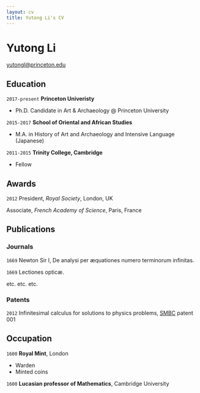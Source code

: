 ```yaml
---
layout: cv
title: Yutong Li's CV
---
```

# Yutong Li

<div id="webaddress">
<a href="yutongl@princeton.edu">yutongl@princeton.edu</a>
<!-- | <a href="http://en.wikipedia.org/wiki/Isaac_Newton">My wikipedia page</a> -->
</div>

## Education

`2017-present`
__Princeton Univeristy__
- Ph.D. Candidate in Art & Archaeology @ Princeton University

`2015-2017`
__School of Oriental and African Studies__
- M.A. in History of Art and Archaeology and Intensive Language (Japanese)

`2011-2015`
__Trinity College, Cambridge__

- Fellow



## Awards

`2012`
President, *Royal Society*, London, UK

Associate, *French Academy of Science*, Paris, France



## Publications

<!-- A list is also available [online](http://scholar.google.co.uk/citations?user=LTOTl0YAAAAJ) -->

### Journals

`1669`
Newton Sir I, De analysi per æquationes numero terminorum infinitas. 

`1669`
Lectiones opticæ.

etc. etc. etc.

### Patents

`2012`
Infinitesimal calculus for solutions to physics problems, [SMBC](http://www.techdirt.com/articles/20121011/09312820678/if-patents-had-been-around-time-newton.shtml) patent 001


## Occupation

`1600`
__Royal Mint__, London

- Warden
- Minted coins

`1600`
__Lucasian professor of Mathematics__, Cambridge University



<!-- ### Footer

Last updated: May 2013 -->


